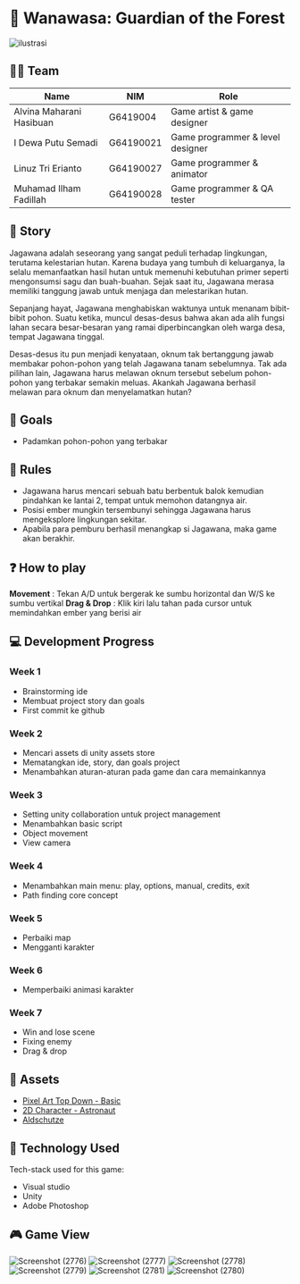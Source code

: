 # :deciduous_tree: Wanawasa: Guardian of the Forest
![ilustrasi](https://user-images.githubusercontent.com/66185022/145715326-f52bb9d3-7895-4514-8ec4-c9528a8b4e00.png)

## :superhero_man: Team

| Name                     | NIM       | Role                             |
| ------------------------ | --------- | -------------------------------- |
| Alvina Maharani Hasibuan | G6419004  | Game artist & game designer      |
| I Dewa Putu Semadi       | G64190021 | Game programmer & level designer |
| Linuz Tri Erianto        | G64190027 | Game programmer & animator       |
| Muhamad Ilham Fadillah   | G64190028 | Game programmer & QA tester      |

## :open_book: Story
Jagawana adalah seseorang yang sangat peduli terhadap lingkungan, terutama kelestarian hutan. Karena budaya yang tumbuh di keluarganya, Ia selalu memanfaatkan hasil hutan untuk memenuhi kebutuhan primer seperti mengonsumsi sagu dan buah-buahan. Sejak saat itu, Jagawana merasa memiliki tanggung jawab untuk menjaga dan melestarikan hutan. 

Sepanjang hayat, Jagawana menghabiskan waktunya untuk menanam bibit-bibit pohon. Suatu ketika, muncul desas-desus bahwa akan ada alih fungsi lahan secara besar-besaran yang ramai diperbincangkan oleh warga desa, tempat Jagawana tinggal. 

Desas-desus itu pun menjadi kenyataan, oknum tak bertanggung jawab membakar pohon-pohon yang telah Jagawana tanam sebelumnya. Tak ada pilihan lain, Jagawana harus melawan oknum tersebut sebelum pohon-pohon yang terbakar semakin meluas. Akankah Jagawana berhasil melawan para oknum dan menyelamatkan hutan?

## :dart: Goals

- Padamkan pohon-pohon yang terbakar

## :page_with_curl: Rules

- Jagawana harus mencari sebuah batu berbentuk balok kemudian pindahkan ke lantai 2, tempat untuk memohon datangnya air.
- Posisi ember mungkin tersembunyi sehingga Jagawana harus mengeksplore lingkungan sekitar.
- Apabila para pemburu berhasil menangkap si Jagawana, maka game akan berakhir.

## :question: How to play

**Movement**    : Tekan A/D untuk bergerak ke sumbu horizontal dan W/S ke sumbu vertikal
**Drag & Drop** : Klik kiri lalu tahan pada cursor untuk memindahkan ember yang berisi air

## :computer: Development Progress

### Week 1

- Brainstorming ide
- Membuat project story dan goals
- First commit ke github

### Week 2

- Mencari assets di unity assets store
- Mematangkan ide, story, dan goals project
- Menambahkan aturan-aturan pada game dan cara memainkannya

### Week 3

- Setting unity collaboration untuk project management
- Menambahkan basic script
- Object movement
- View camera

### Week 4

- Menambahkan main menu: play, options, manual, credits, exit
- Path finding core concept

### Week 5
- Perbaiki map
- Mengganti karakter

### Week 6
- Memperbaiki animasi karakter

### Week 7
- Win and lose scene
- Fixing enemy
- Drag & drop 

## :bow: Assets

- [Pixel Art Top Down - Basic](https://assetstore.unity.com/packages/2d/environments/pixel-art-top-down-basic-187605 "Pixel Art Top Down - Basic")
- [2D Character - Astronaut](https://assetstore.unity.com/packages/2d/characters/2d-character-astronaut-182650 "2D Character - Astronaut")
- [Aldschutze](https://opengameart.org/content/4-elements-8x10px "4 icons of  4 basic elements: Water, Fire, Earth, Air")

## :toolbox: Technology Used
Tech-stack used for this game:
- Visual studio
- Unity
- Adobe Photoshop

## :video_game: Game View

![Screenshot (2776)](https://user-images.githubusercontent.com/66185022/145712170-bc2b7a4a-cd45-41c4-84f3-d3e51a01ff76.png)
![Screenshot (2777)](https://user-images.githubusercontent.com/66185022/145712883-4e80619c-24aa-4c3e-b814-f33ef0deceb7.png)
![Screenshot (2778)](https://user-images.githubusercontent.com/66185022/145712927-aa7ff2cc-f2d6-4a6b-a0bc-81ba42268e1d.png)
![Screenshot (2779)](https://user-images.githubusercontent.com/66185022/145712929-4a40cb21-aeb2-40ca-8d3f-a0c9daf862b3.png)
![Screenshot (2781)](https://user-images.githubusercontent.com/66185022/145712923-8e7a3671-267f-4a96-9559-d4940900ff0b.png)
![Screenshot (2780)](https://user-images.githubusercontent.com/66185022/145712931-5e3368aa-2abe-4a2d-9819-0387cb859899.png)

